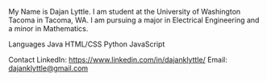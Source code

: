 
My Name is Dajan Lyttle. 
I am student at the University of Washington Tacoma in Tacoma, WA. I am pursuing a major in Electrical Engineering and a minor in Mathematics.

Languages
  Java
  HTML/CSS
  Python
  JavaScript

Contact
LinkedIn: https://www.linkedin.com/in/dajanklyttle/
Email: dajanklyttle@gmail.com
